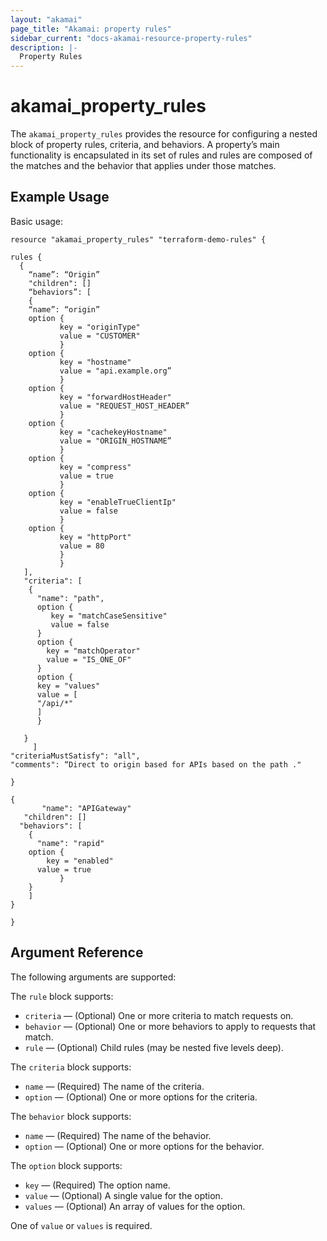 ```yaml
---
layout: "akamai"
page_title: "Akamai: property rules"
sidebar_current: "docs-akamai-resource-property-rules"
description: |-
  Property Rules
---
```


# akamai_property_rules



The `akamai_property_rules` provides the resource for configuring a nested block of property rules, criteria, and behaviors. A property’s main functionality is encapsulated in its set of rules and rules are composed of the matches and the behavior that applies under those matches.


## Example Usage

Basic usage:

```hcl
resource "akamai_property_rules" "terraform-demo-rules" {

rules {   
  {
    “name”: “Origin”
    "children": []
    “behaviors”: [
    {
    “name”: “origin”
    option {
           key = "originType"
           value = "CUSTOMER"
           }
    option {
           key = "hostname"
           value = "api.example.org”
           }
    option {
           key = "forwardHostHeader"
           value = "REQUEST_HOST_HEADER”
           }
    option {
           key = "cachekeyHostname"
           value = "ORIGIN_HOSTNAME”
           }
    option {
           key = "compress"
           value = true
           }
    option {
           key = "enableTrueClientIp"
           value = false
           }
    option {
           key = "httpPort"
           value = 80
           }
           }
   ],
   "criteria": [
    {
      "name": "path",
      option {
         key = "matchCaseSensitive"
         value = false
      }
      option {
        key = "matchOperator"
        value = "IS_ONE_OF"
      }
      option {
      key = "values"
      value = [
      "/api/*"
      ]
      }

   }
     ]
"criteriaMustSatisfy": "all",
"comments": “Direct to origin based for APIs based on the path ."

}

{
       "name": "APIGateway"
   "children": []
  "behaviors": [
    {
      "name": "rapid"
    option {
        key = "enabled"
      value = true
           }
    }
    ]
}

}

```

## Argument Reference

The following arguments are supported:

The `rule` block supports:

* `criteria` — (Optional) One or more criteria to match requests on.
* `behavior` — (Optional) One or more behaviors to apply to requests that match.
* `rule` — (Optional) Child rules (may be nested five levels deep).

The `criteria` block supports:

* `name` — (Required) The name of the criteria.
* `option` — (Optional) One or more options for the criteria.


The `behavior` block supports:

* `name` — (Required) The name of the behavior.
* `option` — (Optional) One or more options for the behavior.

The `option` block supports:

* `key` — (Required) The option name.
* `value` — (Optional) A single value for the option.
* `values` — (Optional) An array of values for the option.

One of `value` or `values` is required.

